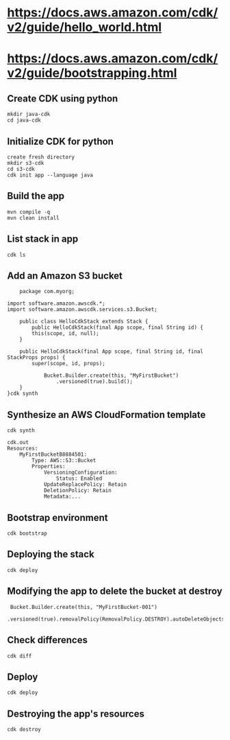 # https://docs.aws.amazon.com/cdk/v2/guide/hello_world.html
# https://docs.aws.amazon.com/cdk/v2/guide/bootstrapping.html
## Create CDK using python

    mkdir java-cdk
    cd java-cdk

## Initialize CDK for python
    create fresh directory
    mkdir s3-cdk
    cd s3-cdk
    cdk init app --language java    

## Build the app
    mvn compile -q
    mvn clean install

## List stack in app
    cdk ls

## Add an Amazon S3 bucket
        package com.myorg;

    import software.amazon.awscdk.*;
    import software.amazon.awscdk.services.s3.Bucket;

        public class HelloCdkStack extends Stack {
            public HelloCdkStack(final App scope, final String id) {
            this(scope, id, null);
        }

        public HelloCdkStack(final App scope, final String id, final StackProps props) {
            super(scope, id, props);

                Bucket.Builder.create(this, "MyFirstBucket")
                    .versioned(true).build();
        }
    }cdk synth

## Synthesize an AWS CloudFormation template
    cdk synth

    cdk.out
    Resources:
        MyFirstBucketB8884501:
            Type: AWS::S3::Bucket
            Properties:
                VersioningConfiguration:
                    Status: Enabled
                UpdateReplacePolicy: Retain
                DeletionPolicy: Retain
                Metadata:...

## Bootstrap environment

    cdk bootstrap

## Deploying the stack

    cdk deploy

## Modifying the app to delete the bucket at destroy

     Bucket.Builder.create(this, "MyFirstBucket-001")
                .versioned(true).removalPolicy(RemovalPolicy.DESTROY).autoDeleteObjects(true).build();

## Check differences

    cdk diff

## Deploy

    cdk deploy

## Destroying the app's resources

    cdk destroy